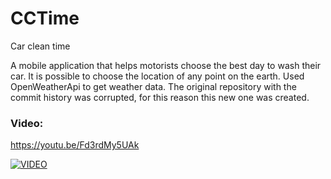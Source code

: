 # CCTime
Car clean time

A mobile application that helps motorists choose the best day to wash their car.
It is possible to choose the location of any point on the earth. Used OpenWeatherApi to get weather data.
The original repository with the commit history was corrupted, for this reason this new one was created.

### Video:

https://youtu.be/Fd3rdMy5UAk

[![VIDEO](https://img.youtube.com/vi/Fd3rdMy5UAk/0.jpg)](https://www.youtube.com/watch?v=Fd3rdMy5UAk)
